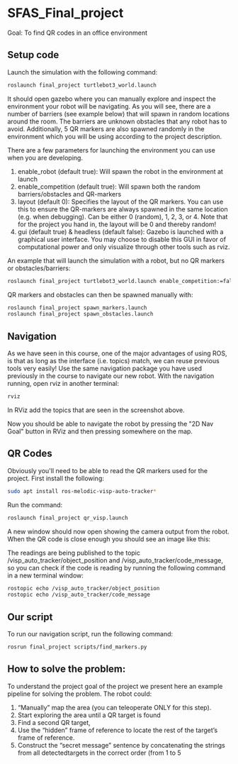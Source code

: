 # SFAS_Final_project
Goal: To find QR codes in an office environment

## Setup code

Launch the simulation with the following command:

```bash
roslaunch final_project turtlebot3_world.launch
```
It should open gazebo where you can manually explore and inspect the environment your robot will be navigating. As you will see, there are a number of barriers (see example below) that will spawn in random locations around the room. The barriers are unknown obstacles that any robot has to avoid.
Additionally, 5 QR markers are also spawned randomly in the environment which you will be using according to the project description.


There are a few parameters for launching the environment you can use when you are developing.

1) enable_robot (default true): Will spawn the robot in the environment at launch
2) enable_competition (default true): Will spawn both the random barriers/obstacles and QR-markers
3) layout (default 0): Specifies the layout of the QR markers. You can use this to ensure the QR-markers are always spawned in the same location (e.g. when debugging). Can be either 0 (random), 1, 2, 3, or 4. Note that for the project you hand in, the layout will be 0 and thereby random!
4) gui (default true) & headless (default false): Gazebo is launched with a graphical user interface. You may choose to disable this GUI in favor of computational power and only visualize through other tools such as rviz.

An example that will launch the simulation with a robot, but no QR markers or obstacles/barriers:

```bash
roslaunch final_project turtlebot3_world.launch enable_competition:=false
```

QR markers and obstacles can then be spawned manually with:

```bash
roslaunch final_project spawn_markers.launch
roslaunch final_project spawn_obstacles.launch
```

## Navigation
As we have seen in this course, one of the major advantages of using ROS, is that as long as the interface (i.e. topics) match, we can reuse previous tools very easily! Use the same navigation package you have used previously in the course to navigate our new robot.
With the navigation running, open rviz in another terminal:

```bash
rviz
```

In RViz add the topics that are seen in the screenshot above.

Now you should be able to navigate the robot by pressing the "2D Nav Goal" button in RViz and then pressing somewhere on the map.

## QR Codes
Obviously you'll need to be able to read the QR markers used for the project. First install the following:

```bash
sudo apt install ros-melodic-visp-auto-tracker*
```

Run the command:
```bash
roslaunch final_project qr_visp.launch
```

A new window should now open showing the camera output from the robot. When the QR code is close enough you should see an image like this:

The readings are being published to the topic /visp_auto_tracker/object_position and /visp_auto_tracker/code_message, so you can check if the code is reading by running the following command in a new terminal window:

```bash
rostopic echo /visp_auto_tracker/object_position
rostopic echo /visp_auto_tracker/code_message
```

## Our script
To run our navigation script, run the following command:
```bash
rosrun final_project scripts/find_markers.py
```

## How to solve the problem:
To understand the project goal of the project we present here an example pipeline for solving the problem. The robot could:
1. “Manually” map the area (you can teleoperate ONLY for this step).
2. Start exploring the area until a QR target is found
3. Find a second QR target,
4. Use the “hidden” frame of reference to locate the rest of the target’s frame of reference.
5. Construct the “secret message” sentence by concatenating the strings from all detectedtargets in the correct order (from 1 to 5